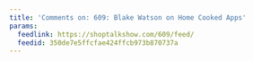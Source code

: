 ```yaml
---
title: 'Comments on: 609: Blake Watson on Home Cooked Apps'
params:
  feedlink: https://shoptalkshow.com/609/feed/
  feedid: 350de7e5ffcfae424ffcb973b870737a
---
```

